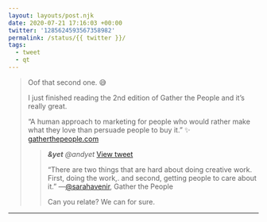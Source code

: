 ```yaml
---
layout: layouts/post.njk
date: 2020-07-21 17:16:03 +00:00
twitter: '1285624593567358982'
permalink: /status/{{ twitter }}/
tags: 
  - tweet
  - qt
---
```


> Oof that second one. 😅
> 
> I just finished reading the 2nd edition of Gather the People and it’s really great.
> 
> “A human approach to marketing for people who would rather make what they love than persuade people to buy it.” ✨ [gatherthepeople.com](https://gatherthepeople.com) 
> 
> > <cite>**&yet** @andyet</cite> [View tweet](https://twitter.com/andyet/status/1284184796545970176)
> > 
> > “There are two things that are hard about doing creative work. First, doing the work,. and second, getting people to care about it.” ―[@sarahavenir](https://twitter.com/sarahavenir), Gather the People
> > 
> > Can you relate? We can for sure.

---
